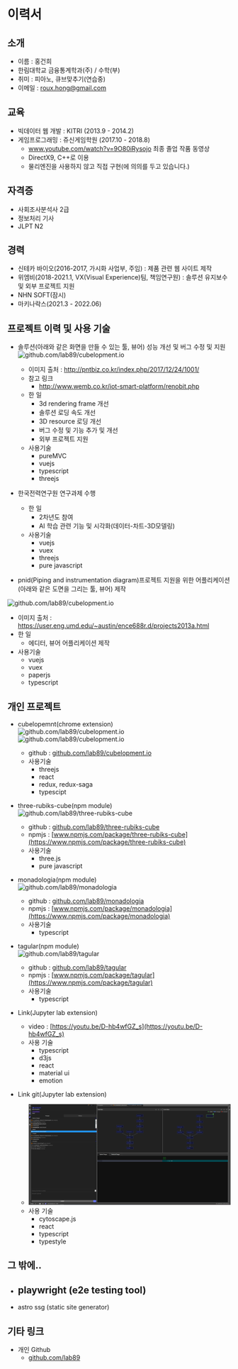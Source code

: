# 이력서
## 소개
- 이름 : 홍건희
- 한림대학교 금융통계학과(주) / 수학(부)
- 취미 : 피아노, 큐브맞추기(연습중)
- 이메일 : roux.hong@gmail.com

## 교육
- 빅데이터 웹 개발 : KITRI (2013.9 - 2014.2)
- 게임프로그래밍 : 쥬신게임학원 (2017.10 - 2018.8)
  - www.youtube.com/watch?v=9O80iRysojo 최종 졸업 작품 동영상 
  - DirectX9, C++로 이용
  - 물리엔진을 사용하지 않고 직접 구현(에 의의를 두고 있습니다.)

## 자격증
- 사회조사분석사 2급
- 정보처리 기사
- JLPT N2

## 경력
- 신테카 바이오(2016-2017, 가시화 사업부, 주임) : 제품 관련 웹 사이트 제작
- 위엠비(2018-2021.1, VX(Visual Experience)팀, 책임연구원) : 솔루션 유지보수 및 외부 프로젝트 지원
- NHN SOFT(잠시)
- 마키나락스(2021.3 - 2022.06)

## 프로젝트 이력 및 사용 기술
- 솔루션(아래와 같은 화면을 만들 수 있는 툴, 뷰어) 성능 개선 및 버그 수정 및 지원
![github.com/lab89/cubelopment.io](https://github.com/lab89/resume/blob/master/images/monitoring.jpg?raw=true)
  - 이미지 출처 : http://pntbiz.co.kr/index.php/2017/12/24/1001/
  - 참고 링크
    - http://www.wemb.co.kr/iot-smart-platform/renobit.php
  - 한 일
    - 3d rendering frame 개선
    - 솔루션 로딩 속도 개선
    - 3D resource 로딩 개선
    - 버그 수정 및 기능 추가 및 개선
    - 외부 프로젝트 지원
  - 사용기술
    - pureMVC
    - vuejs
    - typescript
    - threejs
    
- 한국전력연구원 연구과제 수행
  - 한 일
    - 2차년도 참여
    - AI 학습 관련 기능 및 시각화(데이터-차트-3D모델링)
  - 사용기술
    - vuejs
    - vuex
    - threejs
    - pure javascript
    
- pnid(Piping and instrumentation diagram)프로젝트 지원을 위한 어플리케이션(아래와 같은 도면을 그리는 툴, 뷰어) 제작

![github.com/lab89/cubelopment.io](https://github.com/lab89/resume/blob/master/images/pnidExample.jpg?raw=true)
  - 이미지 출처 : https://user.eng.umd.edu/~austin/ence688r.d/projects2013a.html
  - 한 일
    - 에디터, 뷰어 어플리케이션 제작
  - 사용기술
    - vuejs
    - vuex
    - paperjs
    - typescript

## 개인 프로젝트
- cubelopemnt(chrome extension)  
![github.com/lab89/cubelopment.io](https://github.com/lab89/resume/blob/master/images/cubelopment.PNG?raw=true)
![github.com/lab89/cubelopment.io](https://github.com/lab89/resume/blob/master/images/chrome-extension.PNG?raw=true)

  - github : [github.com/lab89/cubelopment.io](https://github.com/lab89/cubelopment.io)    
  - 사용기술
    - threejs
    - react
    - redux, redux-saga
    - typescipt
- three-rubiks-cube(npm module)  
![github.com/lab89/three-rubiks-cube](https://github.com/lab89/resume/blob/master/images/npmjs-three-rubiks-cube.PNG?raw=true)
  - github : [github.com/lab89/three-rubiks-cube](https://github.com/lab89/three-rubiks-cube)    
  - npmjs : [www.npmjs.com/package/three-rubiks-cube](https://www.npmjs.com/package/three-rubiks-cube)
  - 사용기술
    - three.js
    - pure javascript
- monadologia(npm module)  
![github.com/lab89/monadologia](https://github.com/lab89/resume/blob/master/images/npmjs-monadologia.PNG?raw=true)
  - github : [github.com/lab89/monadologia](https://github.com/lab89/monadologia)
  - npmjs : [www.npmjs.com/package/monadologia](https://www.npmjs.com/package/monadologia)
  - 사용기술
    - typescript
- tagular(npm module)  
![github.com/lab89/tagular](https://github.com/lab89/resume/blob/master/images/tagular.PNG?raw=true)
  - github : [github.com/lab89/tagular](https://github.com/lab89/tagular)
  - npmjs : [www.npmjs.com/package/tagular](https://www.npmjs.com/package/tagular)
  - 사용기술
    - typescript
- Link(Jupyter lab extension)
  - video : [https://youtu.be/D-hb4wfGZ_s](https://youtu.be/D-hb4wfGZ_s)  
  - 사용 기술
    - typescript
    - d3js
    - react
    - material ui
    - emotion
- Link git(Jupyter lab extension)
  - ![github.com/lab89/cubelopment.io](https://github.com/lab89/resume/blob/master/images/link-git-capture.PNG?raw=true)
  - 사용 기술
    - cytoscape.js
    - react
    - typescript
    - typestyle
## 그 밖에..
- playwright (e2e testing tool)
  -  
- astro ssg (static site generator)
## 기타 링크
- 개인 Github
  - [github.com/lab89](https://github.com/lab89)  


